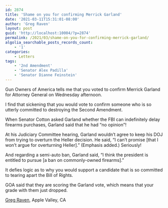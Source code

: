 ```yaml
---
id: 2874
title: 'Shame on you for confirming Merrick Garland'
date: '2021-03-11T15:31:01-08:00'
author: 'Greg Raven'
layout: post
guid: 'http://localhost:10004/?p=2874'
permalink: /2021/03/shame-on-you-for-confirming-merrick-garland/
algolia_searchable_posts_records_count:
    - '1'
categories:
    - Letters
tags:
    - '2nd Amendment'
    - 'Senator Alex Padilla'
    - 'Senator Dianne Feinstein'
---
```


Gun Owners of America tells me that you voted to confirm Merrick Garland for Attorney General on Wednesday afternoon.

I find that sickening that you would vote to confirm someone who is so utterly committed to destroying the Second Amendment.

When Senator Cotton asked Garland whether the FBI can indefinitely delay firearms purchases, Garland said that he had “no opinion”!

At his Judiciary Committee hearing, Garland wouldn’t agree to keep his DOJ from trying to overturn the Heller decision. He said, “I can’t promise \[that I won’t argue for overturning Heller\].” (Emphasis added.) Seriously!

And regarding a semi-auto ban, Garland said, “I think the president is entitled to pursue \[a ban on commonly-owned firearms\].”

It defies logic as to why you would support a candidate that is so committed to tearing apart the Bill of Rights.

GOA said that they are scoring the Garland vote, which means that your grade with them just dropped.

[Greg Raven](https://www.gregraven.org/), Apple Valley, CA
